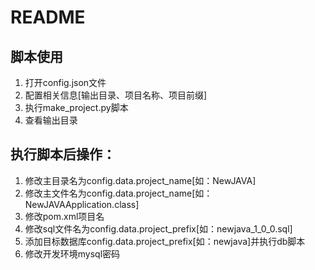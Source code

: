README
=============

脚本使用
-------------
1.  打开config.json文件
2.  配置相关信息[输出目录、项目名称、项目前缀]
3.  执行make_project.py脚本
4.  查看输出目录


执行脚本后操作：
-------------
1.  修改主目录名为config.data.project_name[如：NewJAVA]
2.  修改主文件名为config.data.project_name[如：NewJAVAApplication.class]
3.  修改pom.xml项目名
4.  修改sql文件名为config.data.project_prefix[如：newjava_1_0_0.sql]
5.  添加目标数据库config.data.project_prefix[如：newjava]并执行db脚本
6.  修改开发环境mysql密码


